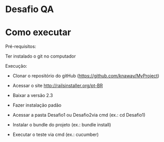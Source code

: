 # Desafio QA

# Como executar

Pré-requisitos:

  Ter instalado o git no computador

Execução:

  - Clonar o repositório do gitHub (https://github.com/knaway/MyProject)
  
  - Acessar o site http://railsinstaller.org/pt-BR
  
  - Baixar a versão 2.3
  
  - Fazer instalação padão
  
  - Acessar a pasta Desafio1 ou Desafio2via cmd (ex.: cd Desafio1)
  
  - Instalar o bundle do projeto (ex.: bundle install)
  
  - Executar o teste via cmd (ex.: cucumber)
